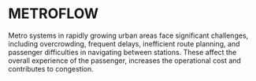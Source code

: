# METROFLOW
Metro systems in rapidly growing urban areas face significant challenges, including overcrowding, frequent delays, inefficient route planning, and passenger difficulties in navigating between stations. These affect the overall experience of the passenger, increases the operational cost and contributes to congestion.
